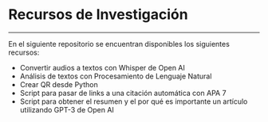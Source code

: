 # Recursos de Investigación
---------

En el siguiente repositorio se encuentran disponibles los siguientes recursos:

- Convertir audios a textos con Whisper de Open AI
- Análisis de textos con Procesamiento de Lenguaje Natural
- Crear QR desde Python 
- Script para pasar de links a una citación automática con APA 7
- Script para obtener el resumen y el por qué es importante un artículo utilizando GPT-3 de Open AI
